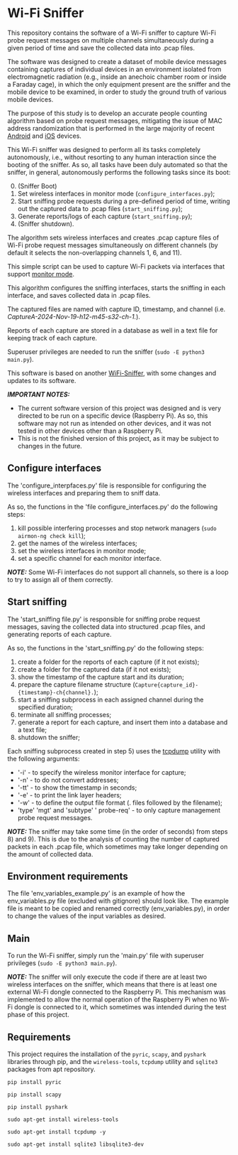 # Wi-Fi Sniffer
This repository contains the software of a Wi-Fi sniffer to capture Wi-Fi probe request messages on multiple channels simultaneously during a given period of time and save the collected data into .pcap files.

The software was designed to create a dataset of mobile device messages containing captures of individual devices in an environment isolated from electromagnetic radiation (e.g., inside an anechoic chamber room or inside a Faraday cage), in which the only equipment present are the sniffer and the mobile device to be examined, in order to study the ground truth of various mobile devices.

The purpose of this study is to develop an accurate people counting algorithm based on probe request messages, mitigating the issue of MAC address randomization that is performed in the large majority of recent [Android](https://source.android.com/docs/core/connect/wifi-mac-randomization-behavior) and [iOS](https://support.apple.com/pt-pt/guide/security/secb9cb3140c/web) devices.

This Wi-Fi sniffer was designed to perform all its tasks completely autonomously, i.e., without resorting to any human interaction since the booting of the sniffer. As so, all tasks have been duly automated so that the sniffer, in general, autonomously performs the following tasks since its boot:

  0. (Sniffer Boot)
  1. Set wireless interfaces in monitor mode (```configure_interfaces.py```);
  2. Start sniffing probe requests during a pre-defined period of time, writing out the captured data to .pcap files (```start_sniffing.py```);
  4. Generate reports/logs of each capture (```start_sniffing.py```);
  5. (Sniffer shutdown).

The algorithm sets wireless interfaces and creates .pcap capture files of Wi-Fi probe request messages simultaneously on different channels (by default it selects the non-overlapping channels 1, 6, and 11).

This simple script can be used to capture Wi-Fi packets via interfaces that support [monitor mode](https://en.wikipedia.org/wiki/Monitor_mode).

This algorithm configures the sniffing interfaces, starts the sniffing in each interface, and saves collected data in .pcap files.

The captured files are named with capture ID, timestamp, and channel (i.e. _CaptureA-2024-Nov-19-h12-m45-s32-ch-1._).

Reports of each capture are stored in a database as well in a text file for keeping track of each capture.

Superuser privileges are needed to run the sniffer (```sudo -E python3 main.py```).

This software is based on another [WiFi-Sniffer](https://github.com/luciapintor/WiFi-Sniffer), with some changes and updates to its software.

***IMPORTANT NOTES:*** 
 - The current software version of this project was designed and is very directed to be run on a specific device (Raspberry Pi). As so, this software may not run as intended on other devices, and it was not tested in other devices other than a Raspberry Pi.
 - This is not the finished version of this project, as it may be subject to changes in the future.

## Configure interfaces
The 'configure_interpfaces.py' file is responsible for configuring the wireless interfaces and preparing them to sniff data.

As so, the functions in the 'file configure_interfaces.py' do the following steps:
1. kill possible interfering processes and stop network managers (```sudo airmon-ng check kill```);
2. get the names of the wireless interfaces;
3. set the wireless interfaces in monitor mode;
4. set a specific channel for each monitor interface.

***NOTE:*** Some Wi-Fi interfaces do not support all channels, so there is a loop to try to assign all of them correctly.

## Start sniffing
The 'start_sniffing file.py' is responsible for sniffing probe request messages, saving the collected data into structured .pcap files, and generating reports of each capture.

As so, the functions in the 'start_sniffing.py' do the following steps:
1. create a folder for the reports of each capture (if it not exists);
2. create a folder for the captured data (if it not exists);
4. show the timestamp of the capture start and its duration;
5. prepare the capture filename structure (```Capture{capture_id}-{timestamp}-ch{channel}.```);
6. start a sniffing subprocess in each assigned channel during the specified duration;
7. terminate all sniffing processes;
8. generate a report for each capture, and insert them into a database and a text file;
9. shutdown the sniffer;


Each sniffing subprocess created in step 5) uses the [tcpdump](https://www.tcpdump.org/) utility with the following arguments:
* '-i' - to specify the wireless monitor interface for capture;
* '-n' - to do not convert addresses;
* '-tt' - to show the timestamp in seconds;
* '-e' - to print the link layer headers;
* '-w' - to define the output file format (. files followed by the filename);
* 'type' 'mgt' and 'subtype' ' probe-req' - to only capture management probe request messages.


***NOTE:*** The sniffer may take some time (in the order of seconds) from steps 8) and 9). This is due to the analysis of counting the number of captured packets in each .pcap file, which sometimes may take longer depending on the amount of collected data.


## Environment requirements
The file 'env_variables_example.py' is an example of how the env_variables.py file (excluded with gitignore) should look like. The example file is meant to be copied and renamed correctly (env_variables.py), in order to change the values of the input variables as desired.

## Main
To run the Wi-Fi sniffer, simply run the 'main.py' file with superuser privileges (```sudo -E python3 main.py```).

***NOTE:*** The sniffer will only execute the code if there are at least two wireless interfaces on the sniffer, which means that there is at least one external Wi-Fi dongle connected to the Raspberry Pi. This mechanism was implemented to allow the normal operation of the Raspberry Pi when no Wi-Fi dongle is connected to it, which sometimes was intended during the test phase of this project.


## Requirements
This project requires the installation of the ```pyric```, ```scapy```, and ```pyshark``` libraries through pip, and the ```wireless-tools```, ```tcpdump``` utility and ```sqlite3``` packages from apt repository.

```pip install pyric```

```pip install scapy```

```pip install pyshark```

```sudo apt-get install wireless-tools```

```sudo apt-get install tcpdump -y```

```sudo apt-get install sqlite3 libsqlite3-dev```
